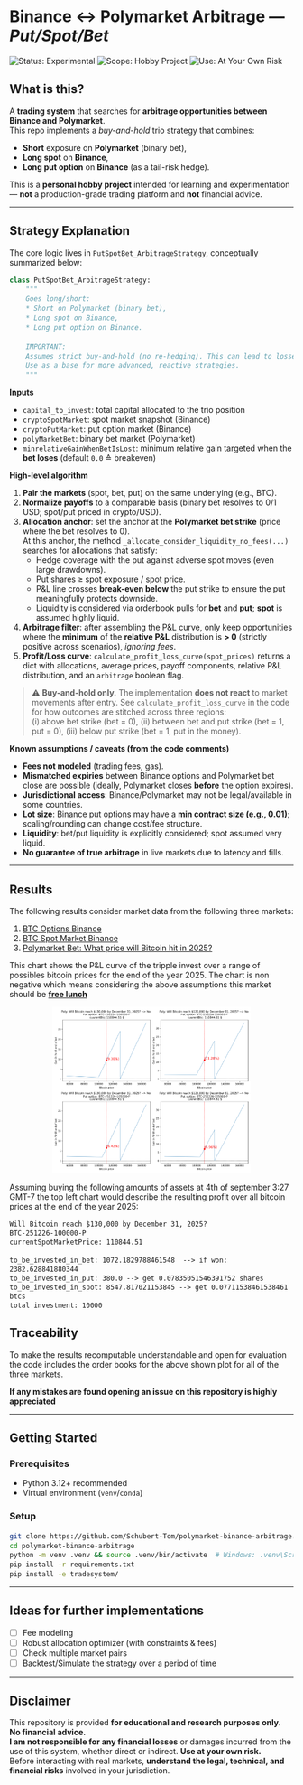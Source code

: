 # Binance ↔️ Polymarket Arbitrage — *Put/Spot/Bet*

![Status: Experimental](https://img.shields.io/badge/status-experimental-orange)
![Scope: Hobby Project](https://img.shields.io/badge/scope-hobby-blueviolet)
![Use: At Your Own Risk](https://img.shields.io/badge/use-at%20your%20own%20risk-red)

## What is this?
A **trading system** that searches for **arbitrage opportunities between Binance and Polymarket**.  
This repo implements a *buy-and-hold* trio strategy that combines:
- **Short** exposure on **Polymarket** (binary bet),
- **Long spot** on **Binance**,
- **Long put option** on **Binance** (as a tail-risk hedge).

This is a **personal hobby project** intended for learning and experimentation — **not** a production-grade trading platform and **not** financial advice.

---

## Strategy Explanation
The core logic lives in `PutSpotBet_ArbitrageStrategy`, conceptually summarized below:

```python
class PutSpotBet_ArbitrageStrategy:
    """
    Goes long/short:
    * Short on Polymarket (binary bet),
    * Long spot on Binance,
    * Long put option on Binance.

    IMPORTANT:
    Assumes strict buy-and-hold (no re-hedging). This can lead to losses.
    Use as a base for more advanced, reactive strategies.
    """
```
**Inputs**
- `capital_to_invest`: total capital allocated to the trio position  
- `cryptoSpotMarket`: spot market snapshot (Binance)  
- `cryptoPutMarket`: put option market (Binance)  
- `polyMarketBet`: binary bet market (Polymarket)  
- `minrelativeGainWhenBetIsLost`: minimum relative gain targeted when the **bet loses** (default `0.0` ≙ breakeven)

**High-level algorithm**
1. **Pair the markets** (spot, bet, put) on the same underlying (e.g., BTC).  
2. **Normalize payoffs** to a comparable basis (binary bet resolves to 0/1 USD; spot/put priced in crypto/USD).  
3. **Allocation anchor**: set the anchor at the **Polymarket bet strike** (price where the bet resolves to 0).  
   At this anchor, the method `_allocate_consider_liquidity_no_fees(...)` searches for allocations that satisfy:
   - Hedge coverage with the put against adverse spot moves (even large drawdowns).  
   - Put shares ≥ spot exposure / spot price.  
   - P&L line crosses **break-even below** the put strike to ensure the put meaningfully protects downside.  
   - Liquidity is considered via orderbook pulls for **bet** and **put**; **spot** is assumed highly liquid.
4. **Arbitrage filter**: after assembling the P&L curve, only keep opportunities where the **minimum** of the **relative P&L** distribution is **> 0** (strictly positive across scenarios), *ignoring fees*.
5. **Profit/Loss curve**: `calculate_profit_loss_curve(spot_prices)` returns a dict with allocations, average prices, payoff components, relative P&L distribution, and an `arbitrage` boolean flag.

> ⚠️ **Buy-and-hold only.** The implementation **does not react** to market movements after entry. See `calculate_profit_loss_curve` in the code for how outcomes are stitched across three regions:  
> (i) above bet strike (bet = 0), (ii) between bet and put strike (bet = 1, put = 0), (iii) below put strike (bet = 1, put in the money).

**Known assumptions / caveats (from the code comments)**
- **Fees not modeled** (trading fees, gas).  
- **Mismatched expiries** between Binance options and Polymarket bet close are possible (ideally, Polymarket closes **before** the option expires).  
- **Jurisdictional access**: Binance/Polymarket may not be legal/available in some countries.  
- **Lot size**: Binance put options may have a **min contract size (e.g., 0.01)**; scaling/rounding can change cost/fee structure.  
- **Liquidity**: bet/put liquidity is explicitly considered; spot assumed very liquid.  
- **No guarantee of true arbitrage** in live markets due to latency and fills.

---

## Results

The following results consider market data from the following three markets:

1. [BTC Options Binance](https://www.binance.com/en/eoptions/BTCUSDT?symbol=BTC-251226-100000-P)
2. [BTC Spot Market Binance](https://www.binance.com/en/trade/BTC_USDT?type=spot)
3. [Polymarket Bet: What price will Bitcoin hit in 2025?](https://polymarket.com/event/what-price-will-bitcoin-hit-in-2025?tid=1757024722768)


This chart shows the P&L curve of the tripple invest over a range of possibles bitcoin prices for the end of the year 2025.
The chart is non negative which means considering the above assumptions this market should be [**free lunch**](https://de.wikipedia.org/wiki/No-free-Lunch-Theoreme)

<p align="center">
  <img src="results_25_09_05_00_34_43/order_book_plots.png" alt="PnL / equity curve (placeholder)" width="70%" />
</p>


Assuming buying the following amounts of assets at 4th of september 3:27 GMT-7 the top left chart would describe the resulting profit
over all bitcoin prices at the end of the year 2025:

```
Will Bitcoin reach $130,000 by December 31, 2025?
BTC-251226-100000-P
currentSpotMarketPrice: 110844.51

to_be_invested_in_bet: 1072.1829788461548  --> if won: 2382.628841880344
to_be_invested_in_put: 380.0 --> get 0.07835051546391752 shares
to_be_invested_in_spot: 8547.817021153845 --> get 0.07711538461538461 btcs
total investment: 10000
```

## Traceability

To make the results recomputable understandable and open for evaluation the code includes the order books for the above shown plot for all of the three markets.

**If any mistakes are found opening an issue on this repository is highly appreciated**

---

## Getting Started

### Prerequisites
- Python 3.12+ recommended 
- Virtual environment (`venv`/`conda`)  

### Setup
```bash
git clone https://github.com/Schubert-Tom/polymarket-binance-arbitrage.git
cd polymarket-binance-arbitrage
python -m venv .venv && source .venv/bin/activate  # Windows: .venv\Scripts\activate
pip install -r requirements.txt
pip install -e tradesystem/
```
---

## Ideas for further implementations
- [ ] Fee modeling
- [ ] Robust allocation optimizer (with constraints & fees)
- [ ] Check multiple market pairs
- [ ] Backtest/Simulate the strategy over a period of time

---

## Disclaimer
This repository is provided **for educational and research purposes only**. **No financial advice.**  
**I am not responsible for any financial losses** or damages incurred from the use of this system, whether direct or indirect. **Use at your own risk.**  
Before interacting with real markets, **understand the legal, technical, and financial risks** involved in your jurisdiction.
